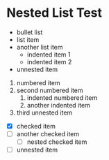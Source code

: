 # Nested List Test

- bullet list
- list item
- another list item
  - indented item 1
  - indented item 2
- unnested item

1. numbered item
2. second numbered item
   1. indented numbered item
   2. another indented item
3. third unnested item

* [x] checked item
* [ ] another checked item
  * [ ] nested checked item
* [ ] unnested item